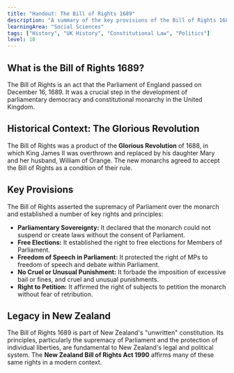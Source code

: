 ```yaml
---
title: "Handout: The Bill of Rights 1689"
description: "A summary of the key provisions of the Bill of Rights 1689, a landmark act in English constitutional law."
learningArea: "Social Sciences"
tags: ["History", "UK History", "Constitutional Law", "Politics"]
level: 10
---
```


## What is the Bill of Rights 1689?

The Bill of Rights is an act that the Parliament of England passed on December 16, 1689. It was a crucial step in the development of parliamentary democracy and constitutional monarchy in the United Kingdom.

## Historical Context: The Glorious Revolution

The Bill of Rights was a product of the **Glorious Revolution** of 1688, in which King James II was overthrown and replaced by his daughter Mary and her husband, William of Orange. The new monarchs agreed to accept the Bill of Rights as a condition of their rule.

## Key Provisions

The Bill of Rights asserted the supremacy of Parliament over the monarch and established a number of key rights and principles:

-   **Parliamentary Sovereignty:** It declared that the monarch could not suspend or create laws without the consent of Parliament.
-   **Free Elections:** It established the right to free elections for Members of Parliament.
-   **Freedom of Speech in Parliament:** It protected the right of MPs to freedom of speech and debate within Parliament.
-   **No Cruel or Unusual Punishment:** It forbade the imposition of excessive bail or fines, and cruel and unusual punishments.
-   **Right to Petition:** It affirmed the right of subjects to petition the monarch without fear of retribution.

## Legacy in New Zealand

The Bill of Rights 1689 is part of New Zealand's "unwritten" constitution. Its principles, particularly the supremacy of Parliament and the protection of individual liberties, are fundamental to New Zealand's legal and political system. The **New Zealand Bill of Rights Act 1990** affirms many of these same rights in a modern context.
